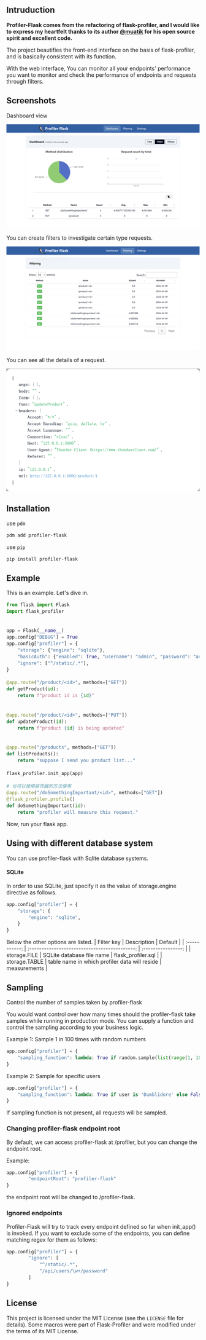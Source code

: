 ## Intruduction
**Profiler-Flask comes from the refactoring of flask-profiler, and I would like to express my heartfelt thanks to its author [@muatik](https://github.com/muatik) for his open source spirit and excellent code.**

The project beautifies the front-end interface on the basis of flask-profiler, and is basically consistent with its function.

With the web interface, You can monitor all your endpoints' performance you want to monitor and check the performance of endpoints and requests through filters.

## Screenshots

Dashboard view

![image](https://github.com/Dumbliidore/profiler-flask/blob/main/assets/dashboard.png)


You can create filters to investigate certain type requests.

![image](https://github.com/Dumbliidore/profiler-flask/blob/main/assets/filtering.png)


You can see all the details of a request.

![image](https://github.com/Dumbliidore/profiler-flask/blob/main/assets/details.png)



## Installation
use `pdm`
```powershell
pdm add profiler-flask
```
use `pip`
```
pip install profiler-flask
```


## Example
This is an example. Let's dive in.

```python
from flask import Flask
import flask_profiler


app = Flask(__name__)
app.config["DEBUG"] = True
app.config["profiler"] = {
    "storage": {"engine": "sqlite"},
    "basicAuth": {"enabled": True, "username": "admin", "password": "admin"},
    "ignore": ["^/static/.*"],
}

@app.route("/product/<id>", methods=["GET"])
def getProduct(id):
    return f"product id is {id}"


@app.route("/product/<id>", methods=["PUT"])
def updateProduct(id):
    return f"product {id} is being updated"


@app.route("/products", methods=["GET"])
def listProducts():
    return "suppose I send you product list..."

flask_profiler.init_app(app)

# 也可以使用装饰器的方法使用
@app.route("/doSomethingImportant/<id>", methods=["GET"])
@flask_profiler.profile()
def doSomethingImportant(id):
    return "profiler will measure this request."
```

Now, run your flask app.

## Using with different database system
You can use profiler-flask with Sqlite database systems.

#### SQLite
In order to use SQLite, just specify it as the value of storage.engine directive as follows.

```python
app.config["profiler"] = {
    "storage": {
        "engine": "sqlite",
    }
}
```

Below the other options are listed.
|  Filter key   |                  Description                  |      Default       |
| :-----------: | :-------------------------------------------: | :----------------: |
| storage.FILE  |           SQLite database file name           | flask_profiler.sql |
| storage.TABLE | table name in which profiler data will reside |    measurements    |

## Sampling
Control the number of samples taken by profiler-flask

You would want control over how many times should the profiler-flask take samples while running in production mode. You can supply a function and control the sampling according to your business logic.

Example 1: Sample 1 in 100 times with random numbers

```python
app.config["profiler"] = {
    "sampling_function": lambda: True if random.sample(list(range(1, 101)), 1) == [42] else False
}
```

Example 2: Sample for specific users

```python
app.config["profiler"] = {
    "sampling_function": lambda: True if user is 'Dumblidore' else False
}
```

If sampling function is not present, all requests will be sampled.

### Changing profiler-flask endpoint root
By default, we can access profiler-flask at /profiler, but you can change the endpoint root.

Example:
```python
app.config["profiler"] = {
        "endpointRoot": "profiler-flask"
}
```
the endpoint root will be changed to /profiler-flask.

### Ignored endpoints

Profiler-Flask will try to track every endpoint defined so far when init_app() is invoked. If you want to exclude some of the endpoints, you can define matching regex for them as follows:

```python
app.config["profiler"] = {
        "ignore": [
	        "^/static/.*",
	        "/api/users/\w+/password"
        ]
}
```


## License
This project is licensed under the MIT License (see the `LICENSE` file for details). Some macros were part of Flask-Profiler and were modified under the terms of its MIT License.
